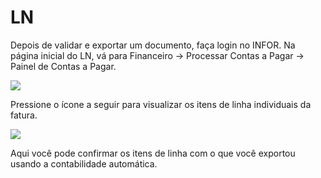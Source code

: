 # LN

Depois de validar e exportar um documento, faça login no INFOR. Na página inicial do LN, vá para Financeiro → Processar Contas a Pagar → Painel de Contas a Pagar.

![](https://lh7-us.googleusercontent.com/7fLK1plDBSQjBwad8yGVJMJQuVJoXcN2B-KtFKI-lnA7P7B1E7QV-RCsLWih57lcKKEJJlowolkLsSmXGEaOr7MLUWbrYrMmdMYUPzgIF0lRVoo_vwrgxE081oFB04qfZ3mF5Z29vbTMIPi1I8PfQoM)

Pressione o ícone a seguir para visualizar os itens de linha individuais da fatura.

![](https://lh7-us.googleusercontent.com/pbvFiudy0xpItlMyi2h047J3edFK7Vmz5zxJqk5q82XVwT42EHnCdscu-P0I-Yg4L9Fv7iA9dIipiJY5FlUMFxsXHNTftgodKWiXRRLeQoAcTfxkfySVWxqBzMvrJfx_eFijHC-Mnz7laYSrr3utkSI)

Aqui você pode confirmar os itens de linha com o que você exportou usando a contabilidade automática.
